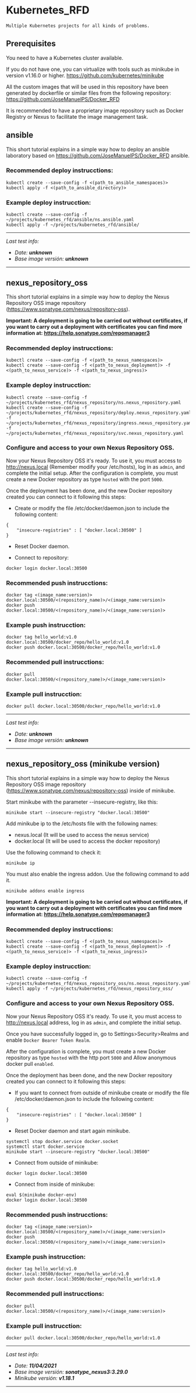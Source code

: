 # Kubernetes_RFD

```
Multiple Kubernetes projects for all kinds of problems.
```



## Prerequisites

You need to have a Kubernetes cluster available.

If you do not have one, you can virtualize with tools such as minikube in version v1.16.0 or higher. https://github.com/kubernetes/minikube

All the custom images that will be used in this repository have been generated by dockerfile or similar files from the following repository: https://github.com/JoseManuelPS/Docker_RFD

It is recommended to have a proprietary image repository such as Docker Registry or Nexus to facilitate the image management task.



## ansible

This short tutorial explains in a simple way how to deploy an ansible laboratory based on https://github.com/JoseManuelPS/Docker_RFD ansible.

### Recommended deploy instrucctions:
```
kubectl create --save-config -f <(path_to_ansible_namespaces)>
kubectl apply -f <(path_to_ansible_directory)>
```


### Example deploy instrucction:
```
kubectl create --save-config -f ~/projects/kubernetes_rfd/ansible/ns.ansible.yaml
kubectl apply -f ~/projects/kubernetes_rfd/ansible/
```


---
_Last test info:_
- _Date: **unknown**_
- _Base image versión: **unknown**_

---



## nexus_repository_oss 

This short tutorial explains in a simple way how to deploy the Nexus Repository OSS image repository (https://www.sonatype.com/nexus/repository-oss).

**Important: A deployment is going to be carried out without certificates, if you want to carry out a deployment with certificates you can find more information at: https://help.sonatype.com/repomanager3**


### Recommended deploy instrucctions:
```
kubectl create --save-config -f <(path_to_nexus_namespaces)>
kubectl create --save-config -f <(path_to_nexus_deployment)> -f <(path_to_nexus_service)> -f <(path_to_nexus_ingress)>
```


### Example deploy instrucction:
```
kubectl create --save-config -f ~/projects/kubernetes_rfd/nexus_repository/ns.nexus_repository.yaml
kubectl create --save-config -f ~/projects/kubernetes_rfd/nexus_repository/deploy.nexus_repository.yaml -f ~/projects/kubernetes_rfd/nexus_repository/ingress.nexus_repository.yaml -f ~/projects/kubernetes_rfd/nexus_repository/svc.nexus_repository.yaml
```


### Configure and access to your own Nexus Repository OSS.

Now your Nexus Repository OSS it's ready. To use it, you must access to http://nexus.local (Remember modify your /etc/hosts), log in as `admin`, and complete the initial setup. After the configuration is complete, you must create a new Docker repository as type `hosted` with the port `5000`.

Once the deployment has been done, and the new Docker repository created you can connect to it following this steps:

- Create or modify the file /etc/docker/daemon.json to include the following content:
```
{
    "insecure-registries" : [ "docker.local:30500" ]
}
```

- Reset Docker daemon. 

- Connect to repository:
```
docker login docker.local:30500
```


### Recommended push instrucctions:
```
docker tag <(image_name:version)> docker.local:30500/<(repository_name)>/<(image_name:version)>
docker push docker.local:30500/<(repository_name)>/<(image_name:version)>
```


### Example push instrucction:
```
docker tag hello_world:v1.0 docker.local:30500/docker_repo/hello_world:v1.0
docker push docker.local:30500/docker_repo/hello_world:v1.0
```


### Recommended pull instrucctions:
```
docker pull docker.local:30500/<(repository_name)>/<(image_name:version)>
```


### Example pull instrucction:
```
docker pull docker.local:30500/docker_repo/hello_world:v1.0
```


---
_Last test info:_
- _Date: **unknown**_
- _Base image versión: **unknown**_

---



## nexus_repository_oss (minikube version) 

This short tutorial explains in a simple way how to deploy the Nexus Repository OSS image repository (https://www.sonatype.com/nexus/repository-oss) inside of minikube.

Start minikube with the parameter --insecure-registry, like this:
```
minikube start --insecure-registry "docker.local:30500"
```

Add minikube ip to the /etc/hosts file with the following names:
- nexus.local (It will be used to access the nexus service)
- docker.local (It will be used to access the docker repository)

Use the following command to check it:
```
minikube ip
```

You must also enable the ingress addon. Use the following command to add it.
```
minikube addons enable ingress
```

**Important: A deployment is going to be carried out without certificates, if you want to carry out a deployment with certificates you can find more information at: https://help.sonatype.com/repomanager3**


### Recommended deploy instrucctions:
```
kubectl create --save-config -f <(path_to_nexus_namespaces)>
kubectl create --save-config -f <(path_to_nexus_deployment)> -f <(path_to_nexus_service)> -f <(path_to_nexus_ingress)>
```


### Example deploy instrucction:
```
kubectl create --save-config -f ~/projects/kubernetes_rfd/nexus_repository_oss/ns.nexus_repository.yaml
kubectl apply -f ~/projects/kubernetes_rfd/nexus_repository_oss/
```


### Configure and access to your own Nexus Repository OSS.

Now your Nexus Repository OSS it's ready. To use it, you must access to http://nexus.local address, log in as `admin`, and complete the initial setup. 

Once you have successfully logged in, go to Settings>Security>Realms and enable `Docker Bearer Token Realm`.

After the configuration is complete, you must create a new Docker repository as type `hosted` with the http port `5000` and Allow anonymous docker pull `enabled`.

Once the deployment has been done, and the new Docker repository created you can connect to it following this steps:

- If you want to connect from outside of minikube create or modify the file /etc/docker/daemon.json to include the following content:

```
{
    "insecure-registries" : [ "docker.local:30500" ]
}
```

- Reset Docker daemon and start again minikube. 
```
systemctl stop docker.service docker.socket
systemctl start docker.service
minikube start --insecure-registry "docker.local:30500"
```

- Connect from outside of minikube:
```
docker login docker.local:30500
```

- Connect from inside of minikube:
```
eval $(minikube docker-env)
docker login docker.local:30500
```


### Recommended push instrucctions:
```
docker tag <(image_name:version)> docker.local:30500/<(repository_name)>/<(image_name:version)>
docker push docker.local:30500/<(repository_name)>/<(image_name:version)>
```


### Example push instrucction:
```
docker tag hello_world:v1.0 docker.local:30500/docker_repo/hello_world:v1.0
docker push docker.local:30500/docker_repo/hello_world:v1.0
```


### Recommended pull instrucctions:
```
docker pull docker.local:30500/<(repository_name)>/<(image_name:version)>
```


### Example pull instrucction:
```
docker pull docker.local:30500/docker_repo/hello_world:v1.0
```


---
_Last test info:_
- _Date: **11/04/2021**_
- _Base image versión: **sonatype\_nexus3:3.29.0**_
- _Minikube versión: **v1.18.1**_

---


